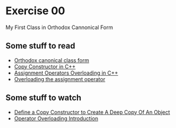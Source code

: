 # Exercise 00
My First Class in Orthodox Cannonical Form

## Some stuff to read
- [Orthodox canonical class form](https://www.francescmm.com/orthodox-canonical-class-form/)
- [Copy Constructor in
C++](https://www.geeksforgeeks.org/copy-constructor-in-cpp/)
- [Assignment Operators Overloading in
  C++](https://www.tutorialspoint.com/cplusplus/assignment_operators_overloading.htm)
- [Overloading the assignment
  operator](https://www.learncpp.com/cpp-tutorial/overloading-the-assignment-operator/)

## Some stuff to watch
- [Define a Copy Constructor to Create A Deep Copy Of An
  Object](https://www.youtube.com/watch?v=Ldv5i14UhTA)
- [Operator Overloading
Introduction](https://www.tutorialspoint.com/cplusplus/cpp_overloading.htm)

